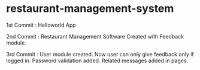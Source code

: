# restaurant-management-system

1st Commit : Helloworld App

2nd Commit : Restaurant Management Software Created with Feedback module.

3rd Commit : User module created. Now user can only give feedback only if logged in. Password validation added. Related messages added in pages.
